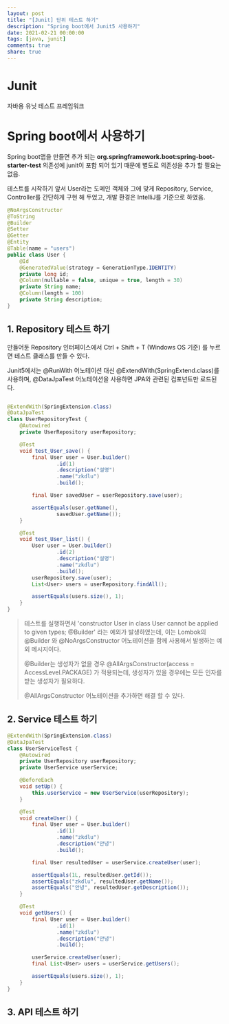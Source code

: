 ```yaml
---
layout: post
title: "[Junit] 단위 테스트 하기"
description: "Spring boot에서 Junit5 사용하기"
date: 2021-02-21 00:00:00
tags: [java, junit]
comments: true
share: true
---
```




# Junit

자바용 유닛 테스트 프레임워크



# Spring boot에서 사용하기

Spring boot앱을 만들면 추가 되는 **org.springframework.boot:spring-boot-starter-test** 의존성에 junit이 포함 되어 있기 때문에 별도로 의존성을 추가 할 필요는 없음.



테스트를 시작하기 앞서 User라는 도메인 객체와 그에 맞게 Repository, Service, Controller를 간단하게 구현 해 두었고, 개발 환경은 IntelliJ를 기준으로 하였음.

```java
@NoArgsConstructor
@ToString
@Builder
@Setter
@Getter
@Entity
@Table(name = "users")
public class User {
    @Id
    @GeneratedValue(strategy = GenerationType.IDENTITY)
    private long id;
    @Column(nullable = false, unique = true, length = 30)
    private String name;
    @Column(length = 100)
    private String description;
}
```



## 1. Repository 테스트 하기

만들어둔 Repository 인터페이스에서 Ctrl + Shift + T (Windows OS 기준) 를 누르면 테스트 클래스를 만들 수 있다.



Junit5에서는 @RunWith 어노테이션 대신 @ExtendWith(SpringExtend.class)를 사용하며,  @DataJpaTest 어노테이션을 사용하면 JPA와 관련된 컴포넌트만 로드된다.

```java

@ExtendWith(SpringExtension.class)
@DataJpaTest
class UserRepositoryTest {
    @Autowired
    private UserRepository userRepository;

    @Test
    void test_User_save() {
        final User user = User.builder()
                .id(1)
                .description("설명")
                .name("zkdlu")
                .build();

        final User savedUser = userRepository.save(user);

        assertEquals(user.getName(),
                savedUser.getName());
    }

    @Test
    void test_User_list() {
        User user = User.builder()
                .id(2)
                .description("설명")
                .name("zkdlu")
                .build();
        userRepository.save(user);
        List<User> users = userRepository.findAll();

        assertEquals(users.size(), 1);
    }
}
```

> 테스트를 실행하면서 'constructor User in class User cannot be applied to given types; @Builder' 라는 예외가 발생하였는데,  이는 Lombok의 @Builder 와 @NoArgsConstructor 어노테이션을 함께 사용해서 발생하는 예외 메시지이다. 
>
> @Builder는 생성자가 없을 경우 @AllArgsConstructor(access = AccessLevel.PACKAGE) 가 적용되는데, 생성자가 있을 경우에는 모든 인자를 받는 생성자가 필요하다.
>
> @AllArgsConstructor 어노테이션을 추가하면 해결 할 수 있다.



## 2. Service 테스트 하기

```java
@ExtendWith(SpringExtension.class)
@DataJpaTest
class UserServiceTest {
    @Autowired
    private UserRepository userRepository;
    private UserService userService;

    @BeforeEach
    void setUp() {
        this.userService = new UserService(userRepository);
    }

    @Test
    void createUser() {
        final User user = User.builder()
                .id(1)
                .name("zkdlu")
                .description("안녕")
                .build();

        final User resultedUser = userService.createUser(user);

        assertEquals(1L, resultedUser.getId());
        assertEquals("zkdlu", resultedUser.getName());
        assertEquals("안녕", resultedUser.getDescription());
    }

    @Test
    void getUsers() {
        final User user = User.builder()
                .id(1)
                .name("zkdlu")
                .description("안녕")
                .build();

        userService.createUser(user);
        final List<User> users = userService.getUsers();

        assertEquals(users.size(), 1);
    }
}
```



## 3. API 테스트 하기

```java

```

